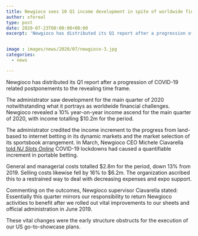 ```yaml
---
title: Newgioco sees 10 Q1 income development in spite of worldwide financial challenges
author: xforeal 
type: post
date: 2020-07-23T00:00:00+00:00
excerpt: 'Newgioco has distributed its Q1 report after a progression of COVID-19 related postponements to the detailing period '


image : images/news/2020/07/newgioco-3.jpg
categories:
  - news

---
```

Newgioco has distributed its Q1 report after a progression of COVID-19 related postponements to the revealing time frame. 

The administrator saw development for the main quarter of 2020 notwithstanding what it portrays as worldwide financial challenges. Newgioco revealed a 10&percnt; year-on-year income ascend for the main quarter of 2020, with income totalling $10.2m for the period. 

The administrator credited the income increment to the progress from land-based to internet betting in its dynamic markets and the market selection of its sportsbook arrangement. In March, Newgioco CEO Michele Ciavarella [told _NJ Slots Online_][1] COVID-19 lockdowns had caused a quantifiable increment in portable betting. 

General and managerial costs totalled $2.8m for the period, down 13&percnt; from 2019. Selling costs likewise fell by 16&percnt; to $6.2m. The organization ascribed this to a restrained way to deal with decreasing expenses and expo support. 

Commenting on the outcomes, Newgioco supervisor Ciavarella stated: Essentially this quarter mirrors our responsibility to return Newgioco activities to benefit after we rolled out vital improvements to our sheets and official administration in June 2019. 

These vital changes were the early structure obstructs for the execution of our US go-to-showcase plans.

 [1]: #